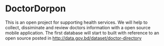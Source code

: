 # DoctorDorpon

This is an open project for supporting health services. We will help to collect, dissiminate and review doctors information with a open source mobile application. The first database will start to built with reference to an open source posted in http://data.gov.bd/dataset/doctor-directory
